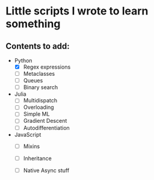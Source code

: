 # Little scripts I wrote to learn something

## Contents to add:
- Python
  - [x] Regex expressions
  - [ ] Metaclasses
  - [ ] Queues
  - [ ] Binary search
- Julia
  - [ ] Multidispatch
  - [ ] Overloading
  - [ ] Simple ML
  - [ ] Gradient Descent
  - [ ] Autodifferentiation
- JavaScript
  - [ ] Mixins
  - [ ] Inheritance
  - [ ] Native Async stuff

